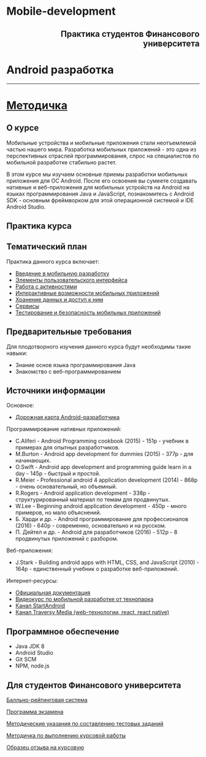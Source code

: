 # Mobile-development


## <div style="text-align: right">Практика студентов Финансового университета</div>

# Android разработка
__________________________________________

# [Методичка](http://koroteev.site/md/)






О курсе
---

Мобильные устройства и мобильные приложения стали неотъемлемой частью нашего мира. Разработка мобильных приложений - это одна из перспективных отраслей программирования, спрос на специалистов по мобильной разработке стабильно растет.

В этом курсе мы изучаем основные приемы разработки мобильных приложения для ОС Android. После его освоения вы сумеете создавать нативные и веб-приложения для мобильных устройств на Android на языках программирования Java и JavaScript, познакомитесь с Android SDK - основным фреймворком для этой операционной системой и IDE Android Studio.

## Практика курса


Тематический план
---
Практика данного курса включает:
* [Введение в мобильную разработку](md0/README.md)
* [Элементы пользовательского интерфейса](md1/README.md)
* [Работа с активностями](md2/README.md)
* [Интерактивные возможности мобильных приложений](md3/README.md)
* [Хранение данных и доступ к ним](md4/README.md)
* [Сервисы](md5/README.md)
* [Тестирование и безопасность мобильных приложений](md6/README.md)


Предварительные требования
---
Для плодотворного изучения данного курса будут необходимы такие навыки:
* Знание основ языка программирования Java
* Знакомство с веб-программированием


## Источники информации

Основное:
* [Дорожная карта Android-разработчика](https://roadmap.sh/android)

Программирование нативных приложений:
* C.Aliferi - Android Programming cookbook (2015) - 151p - учебник в примерах для опытных разработчиков.
* M.Burton - Android app development for dummies (2015) - 377p - для начинающих.
* O.Swift - Android app development and programming guide learn in a day - 145p - быстрый и простой.
* R.Meier - Professional android 4 application development (2014) - 868p - очень основательный, но объемный.
* R.Rogers - Android application development - 338p - структурированный материал по темам для продвинутых.
* W.Lee - Beginning android application development - 450p - много примеров, но мало объяснений.
* Б. Харди и др. - Android программирование для профессионалов (2016) - 640p - современно, основательно и на русском. 
* П. Дейтел и др. - Android для разработчиков (2016) - 512p - 8 продвинутых приложений с разбором.

Веб-приложения:
* J.Stark - Building android apps with HTML, CSS, and JavaScript (2010) - 164p - единственный учебник о разработке веб-приложений.

Интернет-ресурсы:
* [Официальная документация](http://developer.android.com)
* [Видеокурс по мобильной разработке от технопарка](https://www.youtube.com/playlist?list=PLrCZzMib1e9qLzDXvYnpnJdUsGr3t7fSu)
* [Канал StartAndroid](https://www.youtube.com/user/vitaxafication/featured)
* [Канал Traversy Media (web-технологии, react, react native)](https://www.youtube.com/user/TechGuyWeb)


## Программное обеспечение

* Java JDK 8
* Android Studio
* Git SCM
* NPM, node.js

Для студентов Финансового университета
---

[Балльно-рейтинговая система](https://docs.google.com/document/d/1kCppFw0YwVo-jFZaZMoMcmCSoCJ58gZUKDZc4ky_SzE/edit?usp=sharing)

[Программа экзамена](https://docs.google.com/document/d/19I5il2N-HTfrfMYtxrK3caU28cLS2ZOALamjTcQuuaU/edit?usp=sharing)

[Методические указания по составлению тестовых заданий](https://docs.google.com/document/d/1zeSRD8l_7VCUbvPoKeHvHijRWHn5z4d5Vfbh0T2kLWE/edit?usp=sharing)

[Методичка по выполнению курсовой работы](https://docs.google.com/document/d/113zbEInzqOKJTEFnyd7mvhx3JklP859YfQdLdaVGosQ/edit?usp=sharing)

[Образец отзыва на курсовую](https://docs.google.com/spreadsheets/d/1N2Xn3HMlLTOKTek5emXcvIEyvT-2Evbl/edit?usp=sharing&ouid=116003821381017651142&rtpof=true&sd=true)